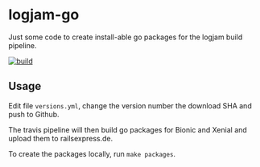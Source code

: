 # logjam-go

Just some code to create install-able go packages for the logjam build pipeline.

[![build](https://github.com/skaes/logjam-go/actions/workflows/build.yml/badge.svg)](https://github.com/skaes/logjam-go/actions/workflows/build.yml)

## Usage

Edit file `versions.yml`, change the version number the download SHA and push to Github.

The travis pipeline will then build go packages for Bionic and Xenial and upload them to
railsexpress.de.

To create the packages locally, run `make packages`.
